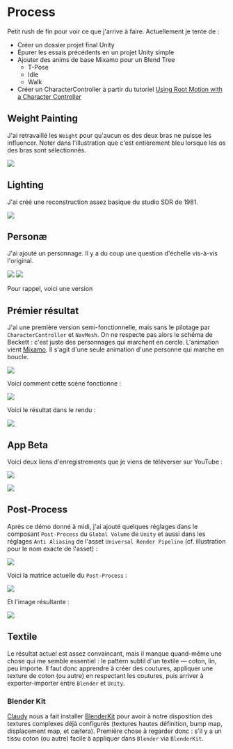 # Process
Petit rush de fin pour voir ce que j'arrive à faire. Actuellement je tente de :

- Créer un dossier projet final Unity
- Épurer les essais précédents en un projet Unity simple
- Ajouter des anims de base Mixamo pour un Blend Tree
	- T-Pose
	- Idle
	- Walk
- Créer un CharacterController à partir du tutoriel [Using Root Motion with a Character Controller](https://www.youtube.com/watch?v=mNxEetKzc04&list=PLx7AKmQhxJFaBjiP5uxv7pJ_T2lMIZOBD&index=8)

## Weight Painting
J'ai retravaillé les `Weight` pour qu'aucun os des deux bras ne puisse les influencer. Noter dans l'illustration que c'est entièrement bleu lorsque les os des bras sont sélectionnés.

![](images/blender-weight-painting-no-arms.gif)

## Lighting
J'ai créé une reconstruction assez basique du studio SDR de 1981.

![](images/unity-sdr-quad-lighting.png)

## Personæ
J'ai ajouté un personnage. Il y a du coup une question d'échelle vis-à-vis l'original.

![](images/quad-persona-scale.png) ![](images/quad-I.gif)

Pour rappel, voici une version 

## Prémier résultat
J'ai une première version semi-fonctionnelle, mais sans le pilotage par `CharacterController` et `NavMesh`. On ne respecte pas alors le schéma de Beckett : c'est juste des personnages qui marchent en cercle. L'animation vient [Mixamo](http://mixamo.com). Il s'agit d'une seule animation d'une personne qui marche en boucle.

![](images/unity-quad-working-a.png)

Voici comment cette scène fonctionne :

![](images/quad-loop-scene-light-follow.gif)

Voici le résultat dans le rendu :

![](images/quad-loop-game-light-follow.gif)

## App Beta
Voici deux liens d'enregistrements que je viens de téléverser sur YouTube :

[![](images/quad-beta-2024-12-21-11-45-00.png)](https://youtu.be/slorKrDAcjQ)

[![](images/quad-beta-unity-scene-2024-12-21-11-45-00.png)](https://youtube.com/shorts/tqyv_G68iZc?feature=share)

## Post-Process
Après ce démo donné à midi, j'ai ajouté quelques réglages dans le composant `Post-Process` du `Global Volume` de `Unity` et aussi dans les réglages `Anti Aliasing` de l'asset `Universal Render Pipeline` (cf. illustration pour le nom exacte de l'asset) :

![](images/unity-urp-pc-asset-anti-aliasing-8x.png)

Voici la matrice actuelle du `Post-Process` :

![](images/unity-post-process-settings.png)

Et l'image résultante :

![](images/unity-post-process-result.png)

## Textile
Le résultat actuel est assez convaincant, mais il manque quand-même une chose qui me semble essentiel : le pattern subtil d'un textile — coton, lin, peu importe. Il faut donc apprendre à créer des coutures, appliquer une texture de coton (ou autre) en respectant les coutures, puis arriver à exporter-importer entre `Blender` et `Unity`.

### Blender Kit
[Claudy](https://www.hesge.ch/head/annuaire/claudy-iannone) nous a fait installer [BlenderKit](https://www.blenderkit.com) pour avoir à notre disposition des textures complexes déjà configurés (textures hautes définition, bump map, displacement map, et cætera). Première chose à regarder donc : s'il y a un tissu coton (ou autre) facile à appliquer dans `Blender` via `BlenderKit`.